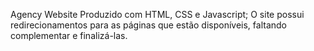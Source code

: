 Agency Website
Produzido com HTML, CSS e Javascript;
O site possui redirecionamentos para as páginas que estão disponíveis, faltando complementar e finalizá-las.

